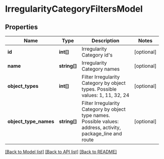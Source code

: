 # IrregularityCategoryFiltersModel

## Properties
Name | Type | Description | Notes
------------ | ------------- | ------------- | -------------
**id** | **int[]** | Irregularity Category id&#39;s | [optional] 
**name** | **string[]** | Irregularity Category names | [optional] 
**object_types** | **int[]** | Filter Irregularity Category by object types. Possible values: 1, 11, 32, 24 | [optional] 
**object_type_names** | **string[]** | Filter Irregularity Category by object type names. Possible values: address, activity, package_line and route | [optional] 

[[Back to Model list]](../README.md#documentation-for-models) [[Back to API list]](../README.md#documentation-for-api-endpoints) [[Back to README]](../README.md)



